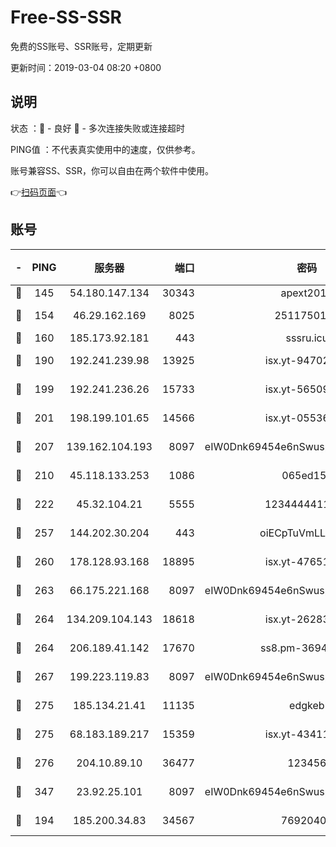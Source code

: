 # Free-SS-SSR

免费的SS账号、SSR账号，定期更新

更新时间：2019-03-04 08:20 +0800

## 说明

状态     ：🙂 - 良好 🙁 - 多次连接失败或连接超时

PING值   ：不代表真实使用中的速度，仅供参考。

账号兼容SS、SSR，你可以自由在两个软件中使用。

👉[扫码页面](https://liesauer.github.io/free-ss-ssr.github.io/)👈

## 账号

|-|PING|服务器|端口|密码|加密方式|区域|
|:----:|:----:|:-----:|-----:|:----:|:----:|:----:|
|🙂|145|54.180.147.134|30343|apext2019|chacha20|KR|
|🙂|154|46.29.162.169|8025|2511750146|aes-256-cfb|RU|
|🙂|160|185.173.92.181|443|sssru.icu|rc4-md5|RU|
|🙂|190|192.241.239.98|13925|isx.yt-94702728|aes-256-cfb|US|
|🙂|199|192.241.236.26|15733|isx.yt-56509000|aes-256-cfb|US|
|🙂|201|198.199.101.65|14566|isx.yt-05536769|aes-256-cfb|US|
|🙂|207|139.162.104.193|8097|eIW0Dnk69454e6nSwuspv9DmS201tQ0D|aes-256-cfb|JP|
|🙂|210|45.118.133.253|1086|065ed15a|aes-256-cfb|SG|
|🙂|222|45.32.104.21|5555|1234444411111|aes-256-cfb|SG|
|🙂|257|144.202.30.204|443|oiECpTuVmLLxk4Ts|aes-256-cfb|US|
|🙂|260|178.128.93.168|18895|isx.yt-47651683|aes-256-cfb|SG|
|🙂|263|66.175.221.168|8097|eIW0Dnk69454e6nSwuspv9DmS201tQ0D|aes-256-cfb|US|
|🙂|264|134.209.104.143|18618|isx.yt-26283608|aes-256-cfb|SG|
|🙂|264|206.189.41.142|17670|ss8.pm-36944551|aes-256-cfb|SG|
|🙂|267|199.223.119.83|8097|eIW0Dnk69454e6nSwuspv9DmS201tQ0D|aes-256-cfb|US|
|🙂|275|185.134.21.41|11135|edgkeb|aes-256-cfb|GB|
|🙂|275|68.183.189.217|15359|isx.yt-43411617|aes-256-cfb|SG|
|🙂|276|204.10.89.10|36477|123456|aes-256-cfb|US|
|🙂|347|23.92.25.101|8097|eIW0Dnk69454e6nSwuspv9DmS201tQ0D|aes-256-cfb|US|
|🙂|194|185.200.34.83|34567|76920400|aes-256-cfb|US|
